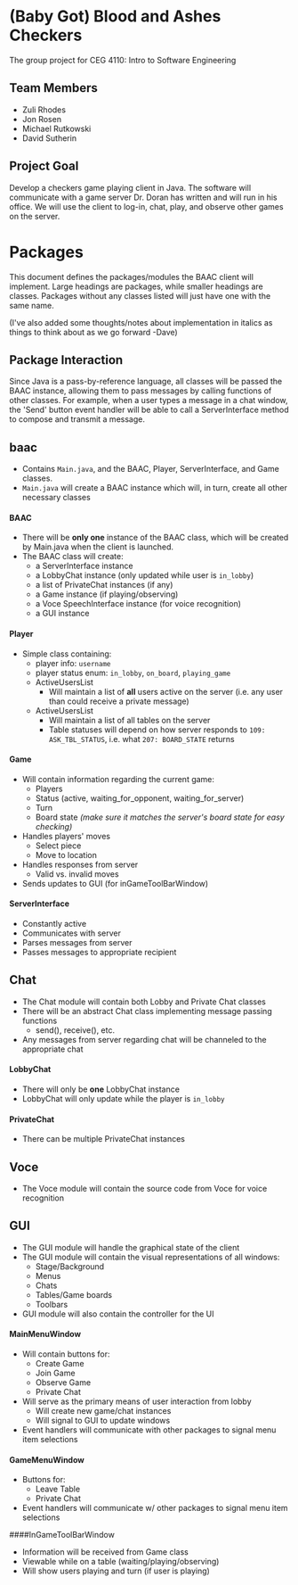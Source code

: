 # (Baby Got) Blood and Ashes Checkers
The group project for CEG 4110: Intro to Software Engineering

## Team Members
* Zuli Rhodes
* Jon Rosen
* Michael Rutkowski
* David Sutherin

## Project Goal
Develop a checkers game playing client in Java. The software will communicate with a game server Dr. Doran has written and will run in his office. We will use the client to log-in, chat, play, and observe other games on the server.

# Packages

This document defines the packages/modules the BAAC client will implement. Large
headings are packages, while smaller headings are classes.  Packages without
any classes listed will just have one with the same name.

(I've also added some thoughts/notes about implementation in italics as things to
think about as we go forward -Dave)

## Package Interaction
Since Java is a pass-by-reference language, all classes will be passed the BAAC instance, allowing them to pass messages by calling functions of other classes.  For example, when a user types a message in a chat window, the 'Send' button event handler will be able to call a ServerInterface method to compose and transmit a message.


## baac
* Contains ```Main.java```, and the BAAC, Player, ServerInterface, and Game classes.
* ```Main.java``` will create a BAAC instance which will, in turn, create all other necessary classes

#### BAAC
* There will be **only one** instance of the BAAC class, which will be created by Main.java when the client is launched.
* The BAAC class will create:
  * a ServerInterface instance
  * a LobbyChat instance (only updated while user is ```in_lobby```)
  * a list of PrivateChat instances (if any)
  * a Game instance (if playing/observing)
  * a Voce SpeechInterface instance (for voice recognition)
  * a GUI instance

#### Player
* Simple class containing:
  * player info: ```username```
  * player status enum: ```in_lobby```, ```on_board```, ```playing_game```
  * ActiveUsersList
    * Will maintain a list of **all** users active on the server (i.e. any user than
    could receive a private message)
  * ActiveUsersList
    * Will maintain a list of all tables on the server
    * Table statuses will depend on how server responds to ```109: ASK_TBL_STATUS```, i.e. what ```207: BOARD_STATE``` returns

#### Game
* Will contain information regarding the current game:
  * Players
  * Status (active, waiting_for_opponent, waiting_for_server)
  * Turn
  * Board state *(make sure it matches the server's board state for easy checking)*
* Handles players' moves
  * Select piece
  * Move to location
* Handles responses from server
  * Valid vs. invalid moves
* Sends updates to GUI (for inGameToolBarWindow)

#### ServerInterface
* Constantly active
* Communicates with server
* Parses messages from server
* Passes messages to appropriate recipient

## Chat
* The Chat module will contain both Lobby and Private Chat classes
* There will be an abstract Chat class implementing message passing functions
  * send(), receive(), etc.
* Any messages from server regarding chat will be channeled to the appropriate chat

#### LobbyChat
* There will only be **one** LobbyChat instance
* LobbyChat will only update while the player is ```in_lobby```

#### PrivateChat
* There can be multiple PrivateChat instances

## Voce
* The Voce module will contain the source code from Voce for voice recognition

## GUI
* The GUI module will handle the graphical state of the client
* The GUI module will contain the visual representations of all windows:
  * Stage/Background
  * Menus
  * Chats
  * Tables/Game boards
  * Toolbars
* GUI module will also contain the controller for the UI

#### MainMenuWindow
* Will contain buttons for:
  * Create Game
  * Join Game
  * Observe Game
  * Private Chat
* Will serve as the primary means of user interaction from lobby
  * Will create new game/chat instances
  * Will signal to GUI to update windows
* Event handlers will communicate with other packages to signal menu item selections

#### GameMenuWindow
* Buttons for:
  * Leave Table
  * Private Chat
* Event handlers will communicate w/ other packages to signal menu item selections

####InGameToolBarWindow
* Information will be received from Game class
* Viewable while on a table (waiting/playing/observing)
* Will show users playing and turn (if user is playing)
